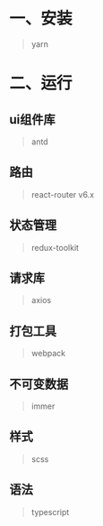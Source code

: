 # 一、安装
> yarn 
# 二、运行
## ui组件库
> antd
## 路由
> react-router v6.x
## 状态管理
> redux-toolkit
## 请求库
> axios
## 打包工具
> webpack
## 不可变数据
> immer
## 样式
> scss
## 语法
> typescript